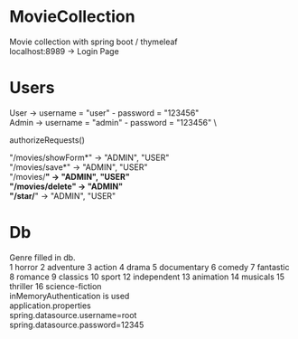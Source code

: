 # MovieCollection
 Movie collection with spring boot / thymeleaf \
 localhost:8989 -> Login Page


# Users
  User -> username = "user" - password = "123456" \
  Admin -> username = "admin" - password = "123456" \ 
  
  authorizeRequests() 
  
  "/movies/showForm*" -> "ADMIN", "USER" \
  "/movies/save*" -> "ADMIN", "USER" \
  "/movies/**" -> "ADMIN", "USER" \
  "/movies/delete" -> "ADMIN" \
  "/star/**" -> "ADMIN", "USER" 
  
  
  
  
  
  
  
# Db
  Genre filled in db. \
  1	horror
  2	adventure
  3	action
  4	drama
  5	documentary
  6	comedy
  7	fantastic
  8	romance
  9	classics
  10	sport
  12	independent
  13	animation
  14	musicals
  15	thriller
  16	science-fiction
  	\
  inMemoryAuthentication is used \
  application.properties \
  spring.datasource.username=root \
  spring.datasource.password=12345

